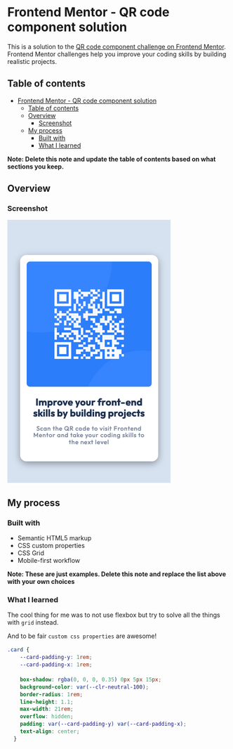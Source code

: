 # Frontend Mentor - QR code component solution

This is a solution to the [QR code component challenge on Frontend Mentor](https://www.frontendmentor.io/challenges/qr-code-component-iux_sIO_H). Frontend Mentor challenges help you improve your coding skills by building realistic projects. 

## Table of contents

- [Frontend Mentor - QR code component solution](#frontend-mentor---qr-code-component-solution)
  - [Table of contents](#table-of-contents)
  - [Overview](#overview)
    - [Screenshot](#screenshot)
  - [My process](#my-process)
    - [Built with](#built-with)
    - [What I learned](#what-i-learned)

**Note: Delete this note and update the table of contents based on what sections you keep.**

## Overview

### Screenshot

![](./screenshot.png)

## My process

### Built with

- Semantic HTML5 markup
- CSS custom properties
- CSS Grid
- Mobile-first workflow

**Note: These are just examples. Delete this note and replace the list above with your own choices**

### What I learned

The cool thing for me was to not use flexbox but try to solve all the things with `grid` instead. 

And to be fair `custom css properties` are awesome!


```css
.card {
    --card-padding-y: 1rem;
    --card-padding-x: 1rem;

    box-shadow: rgba(0, 0, 0, 0.35) 0px 5px 15px;
    background-color: var(--clr-neutral-100);
    border-radius: 1rem;
    line-height: 1.1;
    max-width: 21rem;
    overflow: hidden;
    padding: var(--card-padding-y) var(--card-padding-x);
    text-align: center;
  }
```